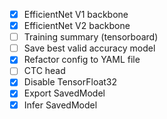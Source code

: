 - [X] EfficientNet V1 backbone
- [X] EfficientNet V2 backbone
- [ ] Training summary (tensorboard)
- [ ] Save best valid accuracy model
- [X] Refactor config to YAML file
- [ ] CTC head
- [X] Disable TensorFloat32
- [X] Export SavedModel
- [X] Infer SavedModel
